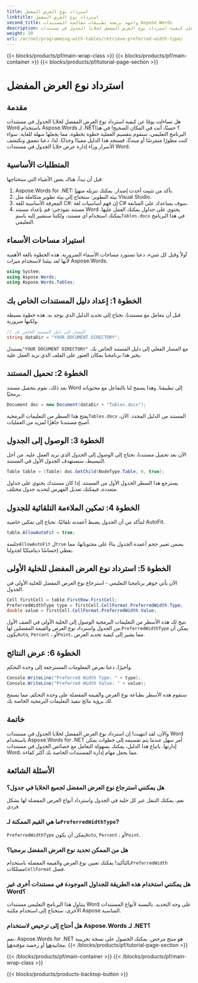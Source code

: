 ```yaml
---
title: استرداد نوع العرض المفضل
linktitle: استرداد نوع العرض المفضل
second_title: واجهة برمجة تطبيقات معالجة المستندات Aspose.Words
description: تعرف على كيفية استرداد نوع العرض المفضل لخلايا الجدول في مستندات Word باستخدام Aspose.Words لـ .NET من خلال دليلنا خطوة بخطوة.
weight: 10
url: /ar/net/programming-with-tables/retrieve-preferred-width-type/
---
```


{{< blocks/products/pf/main-wrap-class >}}
{{< blocks/products/pf/main-container >}}
{{< blocks/products/pf/tutorial-page-section >}}

# استرداد نوع العرض المفضل

## مقدمة

هل تساءلت يومًا عن كيفية استرداد نوع العرض المفضل لخلايا الجدول في مستندات Word باستخدام Aspose.Words لـ .NET؟ حسنًا، أنت في المكان الصحيح! في هذا البرنامج التعليمي، سنقوم بتقسيم العملية خطوة بخطوة، مما يجعلها سهلة للغاية. سواء كنت مطورًا متمرسًا أو مبتدئًا، فستجد هذا الدليل مفيدًا وجذابًا. لذا، دعنا نتعمق ونكتشف الأسرار وراء إدارة عرض خلايا الجدول في مستندات Word.

## المتطلبات الأساسية

قبل أن نبدأ، هناك بعض الأشياء التي ستحتاجها:

1.  Aspose.Words for .NET: تأكد من تثبيت أحدث إصدار. يمكنك تنزيله من[هنا](https://releases.aspose.com/words/net/).
2. بيئة التطوير: ستحتاج إلى بيئة تطوير متكاملة مثل Visual Studio.
3. المعرفة الأساسية للغة C#: إن فهم أساسيات لغة C# سوف يساعدك على المتابعة.
4.  مستند نموذجي: قم بإعداد مستند Word يحتوي على جداول يمكنك العمل عليها. يمكنك استخدام أي مستند، ولكننا سنشير إليه باسم`Tables.docx` في هذا البرنامج التعليمي.

## استيراد مساحات الأسماء

أولاً وقبل كل شيء، دعنا نستورد مساحات الأسماء الضرورية. هذه الخطوة بالغة الأهمية لأنها تُعد بيئتنا لاستخدام ميزات Aspose.Words.

```csharp
using System;
using Aspose.Words;
using Aspose.Words.Tables;
```

## الخطوة 1: إعداد دليل المستندات الخاص بك

قبل أن نتعامل مع مستندنا، نحتاج إلى تحديد الدليل الذي يوجد به. هذه خطوة بسيطة ولكنها ضرورية.

```csharp
// المسار إلى دليل المستند الخاص بك
string dataDir = "YOUR DOCUMENT DIRECTORY";
```

 يستبدل`"YOUR DOCUMENT DIRECTORY"` مع المسار الفعلي إلى دليل المستند الخاص بك. يخبر هذا برنامجنا بمكان العثور على الملف الذي نريد العمل عليه.

## الخطوة 2: تحميل المستند

بعد ذلك، نقوم بتحميل مستند Word إلى تطبيقنا. وهذا يسمح لنا بالتفاعل مع محتوياته برمجيًا.

```csharp
Document doc = new Document(dataDir + "Tables.docx");
```

 يفتح هذا السطر من التعليمات البرمجية`Tables.docx` المستند من الدليل المحدد. الآن، أصبح مستندنا جاهزًا لمزيد من العمليات.

## الخطوة 3: الوصول إلى الجدول

الآن بعد تحميل مستندنا، نحتاج إلى الوصول إلى الجدول الذي نريد العمل عليه. من أجل التبسيط، سنستهدف الجدول الأول في المستند.

```csharp
Table table = (Table) doc.GetChild(NodeType.Table, 0, true);
```

يسترجع هذا السطر الجدول الأول من المستند. إذا كان مستندك يحتوي على جداول متعددة، فيمكنك تعديل الفهرس لتحديد جدول مختلف.

## الخطوة 4: تمكين الملاءمة التلقائية للجدول

لتتأكد من أن الجدول يضبط أعمدته تلقائيًا، نحتاج إلى تمكين خاصية AutoFit.

```csharp
table.AllowAutoFit = true;
```

 جلسة`AllowAutoFit` ل`true` يضمن تغيير حجم أعمدة الجدول بناءً على محتوياتها، مما يعطي إحساسًا ديناميكيًا لجدولنا.

## الخطوة 5: استرداد نوع العرض المفضل للخلية الأولى

الآن يأتي جوهر برنامجنا التعليمي - استرجاع نوع العرض المفضل للخلية الأولى في الجدول.

```csharp
Cell firstCell = table.FirstRow.FirstCell;
PreferredWidthType type = firstCell.CellFormat.PreferredWidth.Type;
double value = firstCell.CellFormat.PreferredWidth.Value;
```

 تتيح لك هذه الأسطر من التعليمات البرمجية الوصول إلى الخلية الأولى في الصف الأول من الجدول واسترداد نوع العرض والقيمة المفضلين لها.`PreferredWidthType` يمكن أن يكون`Auto`, `Percent` ، أو`Point`، مما يشير إلى كيفية تحديد العرض.

## الخطوة 6: عرض النتائج

وأخيرًا، دعنا نعرض المعلومات المسترجعة إلى وحدة التحكم.

```csharp
Console.WriteLine("Preferred Width Type: " + type);
Console.WriteLine("Preferred Width Value: " + value);
```

ستقوم هذه الأسطر بطباعة نوع العرض والقيمة المفضلة على وحدة التحكم، مما يسمح لك برؤية نتائج تنفيذ التعليمات البرمجية الخاصة بك.

## خاتمة

والآن، لقد انتهيت! إن استرداد نوع العرض المفضل لخلايا الجدول في مستندات Word باستخدام Aspose.Words for .NET أمر سهل عندما يتم تقسيمه إلى خطوات يمكن إدارتها. باتباع هذا الدليل، يمكنك بسهولة التعامل مع خصائص الجدول في مستندات Word، مما يجعل مهام إدارة المستندات الخاصة بك أكثر كفاءة.

## الأسئلة الشائعة

### هل يمكنني استرجاع نوع العرض المفضل لجميع الخلايا في جدول؟

نعم، يمكنك التنقل عبر كل خلية في الجدول واسترداد أنواع العرض المفضلة لها بشكل فردي.

###  ما هي القيم الممكنة لـ`PreferredWidthType`?

`PreferredWidthType` يمكن أن يكون`Auto`, `Percent` ، أو`Point`.

### هل من الممكن تحديد نوع العرض المفضل برمجيا؟

 بالتأكيد! يمكنك تعيين نوع العرض والقيمة المفضلة باستخدام`PreferredWidth` ممتلكات`CellFormat` فصل.

### هل يمكنني استخدام هذه الطريقة للجداول الموجودة في مستندات أخرى غير Word؟

يتناول هذا البرنامج التعليمي مستندات Word على وجه التحديد. بالنسبة لأنواع المستندات الأخرى، ستحتاج إلى استخدام مكتبة Aspose المناسبة.

### هل أحتاج إلى ترخيص لاستخدام Aspose.Words لـ .NET؟

 نعم، Aspose.Words for .NET هو منتج مرخص. يمكنك الحصول على نسخة تجريبية مجانية[هنا](https://releases.aspose.com/) أو رخصة مؤقتة[هنا](https://purchase.aspose.com/temporary-license/).
{{< /blocks/products/pf/tutorial-page-section >}}

{{< /blocks/products/pf/main-container >}}
{{< /blocks/products/pf/main-wrap-class >}}

{{< blocks/products/products-backtop-button >}}
